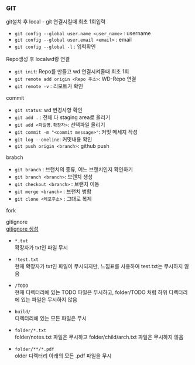 ### GIT

git설치 후 local - git 연결시킬때 최초 1회입력  
  + `git config --global user.name <user_name>` : username  
  + `git config --global user.email <email>`    : email
  + `git config --global -l`                    : 입력확인

Repo생성 후 localwd랑 연결
  + `git init`: Repo를 만들고 wd 연결시켜줄때 최초 1회
  + `git remote add origin <Repo 주소>`: WD-Repo 연결
  + `git remote -v` : 리모트가 확인

commit
  + `git status`: wd 변경사항 확인
  + `git add .` : 전체 다 staging area로 올리기
  + `git add <파일명.확장자>`: 선택파일 올리기
  + `git commit -m "<commit message>"`: 커밋 메세지 작성
  + `git log --oneline`: 커밋내용 확인
  + `git push origin <branch>`: github push

brabch  
+ `git branch` : 브랜치의 종류, 어느 브랜치인지 확인하기
+ `git branch <branch>`:  브랜치 생성
+ `git checkout <branch>` : 브랜치 이동
+ `git merge <branch>` : 브랜치 병합
+ `git clone <레포주소>` : 그대로 복제

fork  

gitignore  
[gitignore 생성](https://www.toptal.com/developers/gitignore/)
+ `*.txt`  
  확장자가 txt인 파일 무시

+ `!test.txt`  
  현재 확장자가 txt인 파일이 무시되지만, 느낌표를 사용하여 test.txt는 무시하지 않음

+ `/TODO`  
  현재 디렉터리에 있는 TODO 파일은 무시하고, folder/TODO 처럼 하위 디렉터리에 있는 파일은 무시하지 않음

+ `build/`  
  디렉터리에 있는 모든 파일은 무시

+ `folder/*.txt`  
  folder/notes.txt 파일은 무시하고 folder/child/arch.txt 파일은 무시하지 않음
+ `folder/**/*.pdf`  
  older 디렉터리 아래의 모든 .pdf 파일을 무시





